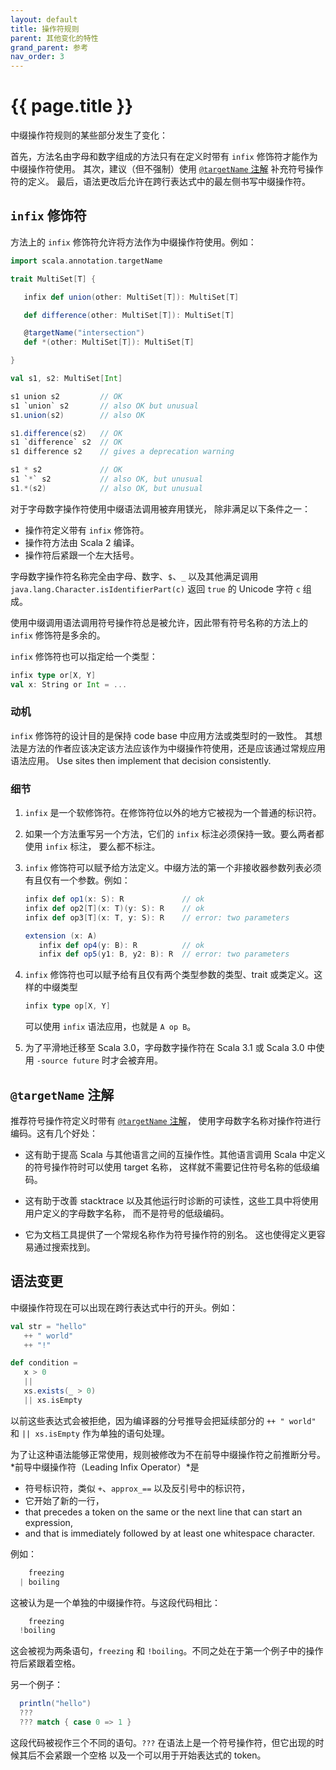```yaml
---
layout: default
title: 操作符规则
parent: 其他变化的特性
grand_parent: 参考
nav_order: 3
---
```


# {{ page.title }}

中缀操作符规则的某些部分发生了变化：

首先，方法名由字母和数字组成的方法只有在定义时带有 `infix` 修饰符才能作为中缀操作符使用。
其次，建议（但不强制）使用 [`@targetName` 注解](../other-new-features/targetName.md)
补充符号操作符的定义。
最后，语法更改后允许在跨行表达式中的最左侧书写中缀操作符。

## `infix` 修饰符

方法上的 `infix` 修饰符允许将方法作为中缀操作符使用。例如：

```scala
import scala.annotation.targetName

trait MultiSet[T] {

   infix def union(other: MultiSet[T]): MultiSet[T]

   def difference(other: MultiSet[T]): MultiSet[T]

   @targetName("intersection")
   def *(other: MultiSet[T]): MultiSet[T]

}

val s1, s2: MultiSet[Int]

s1 union s2         // OK
s1 `union` s2       // also OK but unusual
s1.union(s2)        // also OK

s1.difference(s2)   // OK
s1 `difference` s2  // OK
s1 difference s2    // gives a deprecation warning

s1 * s2             // OK
s1 `*` s2           // also OK, but unusual
s1.*(s2)            // also OK, but unusual
```

对于字母数字操作符使用中缀语法调用被弃用镁光，
除非满足以下条件之一：

- 操作符定义带有 `infix` 修饰符。
- 操作符方法由 Scala 2 编译。
- 操作符后紧跟一个左大括号。


字母数字操作符名称完全由字母、数字、`$`、`_` 以及其他满足调用 `java.lang.Character.isIdentifierPart(c)` 
返回 `true` 的 Unicode 字符 `c` 组成。

使用中缀调用语法调用符号操作符总是被允许，因此带有符号名称的方法上的 `infix` 修饰符是多余的。

`infix` 修饰符也可以指定给一个类型：

```scala
infix type or[X, Y]
val x: String or Int = ...
```

### 动机

`infix` 修饰符的设计目的是保持 code base 中应用方法或类型时的一致性。
其想法是方法的作者应该决定该方法应该作为中缀操作符使用，还是应该通过常规应用语法应用。
Use sites then implement that decision consistently.

### 细节

 1. `infix` 是一个软修饰符。在修饰符位以外的地方它被视为一个普通的标识符。

 2. 如果一个方法重写另一个方法，它们的 `infix` 标注必须保持一致。要么两者都使用 `infix` 标注，
    要么都不标注。

 3. `infix` 修饰符可以赋予给方法定义。中缀方法的第一个非接收器参数列表必须有且仅有一个参数。例如：

    ```scala
    infix def op1(x: S): R             // ok
    infix def op2[T](x: T)(y: S): R    // ok
    infix def op3[T](x: T, y: S): R    // error: two parameters

    extension (x: A)
       infix def op4(y: B): R          // ok
       infix def op5(y1: B, y2: B): R  // error: two parameters
    ```

 4. `infix` 修饰符也可以赋予给有且仅有两个类型参数的类型、trait 或类定义。这样的中缀类型
    
    ```scala
    infix type op[X, Y]
    ```

    可以使用 `infix` 语法应用，也就是 `A op B`。

 5. 为了平滑地迁移至 Scala 3.0，字母数字操作符在 Scala 3.1 或 Scala 3.0 中使用 `-source future` 
    时才会被弃用。

## `@targetName` 注解

推荐符号操作符定义时带有 [`@targetName` 注解](../other-new-features/targetName.md)，
使用字母数字名称对操作符进行编码。这有几个好处：

 - 这有助于提高 Scala 与其他语言之间的互操作性。其他语言调用 Scala 中定义的符号操作符时可以使用 target 名称，
   这样就不需要记住符号名称的低级编码。

 - 这有助于改善 stacktrace 以及其他运行时诊断的可读性，这些工具中将使用用户定义的字母数字名称，
   而不是符号的低级编码。

 - 它为文档工具提供了一个常规名称作为符号操作符的别名。
   这也使得定义更容易通过搜索找到。

## 语法变更

中缀操作符现在可以出现在跨行表达式中行的开头。例如：

```scala
val str = "hello"
   ++ " world"
   ++ "!"

def condition =
   x > 0
   ||
   xs.exists(_ > 0)
   || xs.isEmpty
```

以前这些表达式会被拒绝，因为编译器的分号推导会把延续部分的 
`++ " world"` 和 `|| xs.isEmpty` 作为单独的语句处理。

为了让这种语法能够正常使用，规则被修改为不在前导中缀操作符之前推断分号。
*前导中缀操作符（Leading Infix Operator）*是
 - 符号标识符，类似 `+`、`approx_==` 以及反引号中的标识符，
 - 它开始了新的一行，
 - that precedes a token on the same or the next line that can start an expression,
 - and that is immediately followed by at least one whitespace character.

例如：

```scala
    freezing
  | boiling
```

这被认为是一个单独的中缀操作符。与这段代码相比：

```scala
    freezing
  !boiling
```

这会被视为两条语句，`freezing` 和 `!boiling`。不同之处在于第一个例子中的操作符后紧跟着空格。

另一个例子：

```scala
  println("hello")
  ???
  ??? match { case 0 => 1 }
```

这段代码被视作三个不同的语句。`???` 在语法上是一个符号操作符，但它出现的时候其后不会紧跟一个空格
以及一个可以用于开始表达式的 token。
